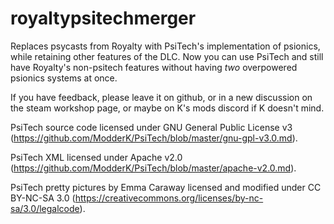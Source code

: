 # royaltypsitechmerger
Replaces psycasts from Royalty with PsiTech's implementation of psionics, while retaining other features of the DLC. Now you can use PsiTech and still have Royalty's non-psitech features without having *two* overpowered psionics systems at once.
  
 If you have feedback, please leave it on github, or in a new discussion on the steam workshop page, or maybe on K's mods discord if K doesn't mind.
  
 PsiTech source code licensed under GNU General Public License v3 (https://github.com/ModderK/PsiTech/blob/master/gnu-gpl-v3.0.md).
  
 PsiTech XML licensed under Apache v2.0 (https://github.com/ModderK/PsiTech/blob/master/apache-v2.0.md).
  
 PsiTech pretty pictures by Emma Caraway licensed and modified under CC BY-NC-SA 3.0 (https://creativecommons.org/licenses/by-nc-sa/3.0/legalcode).
 
